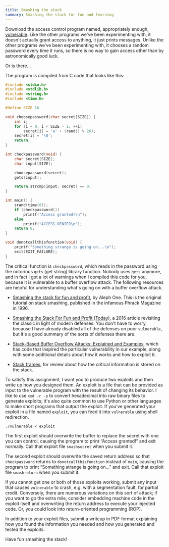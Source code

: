 ```yaml
---
title: Smashing the stack
summary: Smashing the stack for fun and learning
---
```


Download the access control program named, appropriately enough,
[vulnerable](vulnerable). Like the other programs we've been experimenting
with, it doesn't actually grant access to anything, it just prints
messages. Unlike the other programs we've been experimenting with,
it chooses a random password every time it runs, so there is no way to
gain access other than by astronomically good luck.

Or is there…

The program is compiled from C code that looks like this:

``` C
#include <stdio.h>
#include <stdlib.h>
#include <string.h>
#include <time.h>

#define SIZE 16

void choosepassword(char secret[SIZE]) {
	int i;
	for (i = 0; i < SIZE - 1; ++i)
		secret[i] = 'a' + (rand() % 26);
	secret[i] = '\0';
	return;
}

int checkpassword(void) {
	char secret[SIZE];
	char input[SIZE];

	choosepassword(secret);
	gets(input);

	return strcmp(input, secret) == 0;
}

int main() {
	srand(time(0));
	if (checkpassword())
		printf("Access granted!\n");
	else
		printf("ACCESS DENIED\n");
	return 0;
}

void donotcallthisfunction(void) {
	printf("Something strange is going on...\n");
	exit(EXIT_FAILURE);
}
```

The critical function is `checkpassword`, which reads in the password
using the notorious `gets` (get string) library function. Nobody uses
`gets` anymore, and in fact I got a lot of warnings when I compiled this
code for you, because it is vulnerable to a buffer overflow attack.
The following resources are helpful for understanding what's going on
with a buffer overflow attack.

* [Smashing the stack for fun and profit], by Aleph One. This is the
  original tutorial on stack smashing, published in the infamous Phrack
  Magazine in 1996.
* [Smashing the Stack For Fun and Profit (Today)], a 2016 article
  revisiting the classic in light of modern defenses. You don't have
  to worry, because I have already disabled all of the defenses on
  poor `vulnerable`, but it's a good summary of the sorts of defenses
  there are.
* [Stack-Based Buffer Overflow Attacks: Explained and Examples], which has
  code that inspired the particular vulnerability in our example, along
  with some additional details about how it works and how to exploit it.
* [Stack frames], for review about how the critical information is
  stored on the stack.

  [Smashing the stack for fun and profit]: http://phrack.org/issues/49/14.html
  [Smashing the Stack For Fun and Profit (Today)]: https://travisf.net/smashing-the-stack-today
  [Stack-Based Buffer Overflow Attacks: Explained and Examples]: https://www.rapid7.com/blog/post/2019/02/19/stack-based-buffer-overflow-attacks-what-you-need-to-know/
  [Stack frames]: https://www.cs.rutgers.edu/~pxk/419/notes/frames.html


To satisfy this assignment, I want you to produce two exploits and
then write up how you designed them. An exploit is a file that can be
provided as input to the vulnerable program with the result of changing
its behavior.  I like to use `xxd -r -p` to convert hexadecimal into raw
binary files to generate exploits; it's also quite common to use Python
or other languages to make short programs that output the exploit. If
you've generated your exploit in a file named `exploit`, you can feed
it into `vulnerable` using shell redirection.

```
./vulnerable < exploit
```

The first exploit should overwrite the buffer to replace the secret
with one you can control, causing the program to print “Access
granted!” and exit normally. Call that exploit file `smashsecret`
when you submit it.

The second exploit should overwrite the saved return address so that
`checkpassword` returns to `donotcallthisfunction` instead of `main`,
causing the program to print “Something strange is going on...” and
exit. Call that exploit file `smashreturn` when you submit it.

If you cannot get one or both of those exploits working, submit any input
that causes `vulnerable` to crash, e.g. with a segmentation fault, for
partial credit.  Conversely, there are numerous variations on this sort of
attack; if you want to go the extra mile, consider embedding machine code
in the exploit itself and overwriting the return address to execute your
injected code. Or, you could look into return-oriented programming (ROP).

In addition to your exploit files, submit a writeup in PDF format
explaining how you found the information you needed and how you generated
and tested the exploits.

Have fun smashing the stack!
